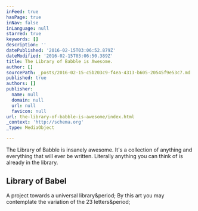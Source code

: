```yaml
---
inFeed: true
hasPage: true
inNav: false
inLanguage: null
starred: true
keywords: []
description: ''
datePublished: '2016-02-15T03:06:52.879Z'
dateModified: '2016-02-15T03:06:50.389Z'
title: The Library of Babble is Awesome.
author: []
sourcePath: _posts/2016-02-15-c5b203c9-f4ea-4313-b605-20545f9e53c7.md
published: true
authors: []
publisher:
  name: null
  domain: null
  url: null
  favicon: null
url: the-library-of-babble-is-awesome/index.html
_context: 'http://schema.org'
_type: MediaObject

---
```

The Library of Babble is insanely awesome. It's a collection of anything and everything that will ever be written. Literally anything you can think of is already in the library.

<article style=""><h1>Library of Babel</h1><p>A project towards a universal library&amp;period; By this art you may contemplate the variation of the 23 letters&amp;period;</p></article>
